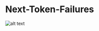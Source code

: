 # Next-Token-Failures

![alt text]([http://url/to/img.png](https://github.com/gregorbachmann/Next-Token-Failures/blob/main/imgs/cleverhans.png)https://github.com/gregorbachmann/Next-Token-Failures/blob/main/imgs/cleverhans.png)
